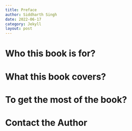 ```yaml
---
title: Preface
author: Siddharth Singh
date: 2022-06-17
category: Jekyll
layout: post
---
```


# Who this book is for?

# What this book covers?

# To get the most of the book?

# Contact the Author

